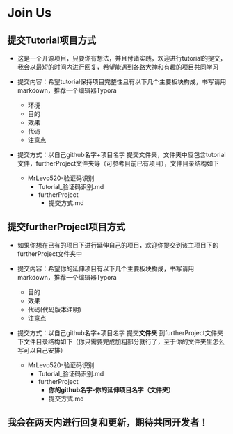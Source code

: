 # Join Us

## 提交Tutorial项目方式

- 这是一个开源项目，只要你有想法，并且付诸实践，欢迎进行tutorial的提交，我会以最短的时间内进行回复，希望能遇到各路大神和有趣的项目共同学习
- 提交内容：希望tutorial保持项目完整性且有以下几个主要板块构成，书写请用markdown，推荐一个编辑器Typora
  - 环境
  - 目的
  - 效果
  - 代码
  - 注意点

- 提交方式：以自己github名字+项目名字 提交文件夹，文件夹中应包含tutorial文件，furtherProject文件夹等（可参考目前已有项目），文件目录结构如下
  - MrLevo520-验证码识别
    - Tutorial_验证码识别.md
    - furtherProject
      - 提交方式.md


## 提交furtherProject项目方式

- 如果你想在已有的项目下进行延伸自己的项目，欢迎你提交到该主项目下的furtherProject文件夹中
- 提交内容：希望你的延伸项目有以下几个主要板块构成，书写请用markdown，推荐一个编辑器Typora
  - 目的
  - 效果
  - 代码(代码版本注明)
  - 注意点

- 提交方式：以自己github名字+项目名字 提交**文件夹** 到furtherProject文件夹下文件目录结构如下（你只需要完成加粗部分就行了，至于你的文件夹里怎么写可以自己安排）
  - MrLevo520-验证码识别
    - Tutorial_验证码识别.md
    - furtherProject
      - **你的github名字-你的延伸项目名字（文件夹）**
      - 提交方式.md
      
## 我会在两天内进行回复和更新，期待共同开发者！
